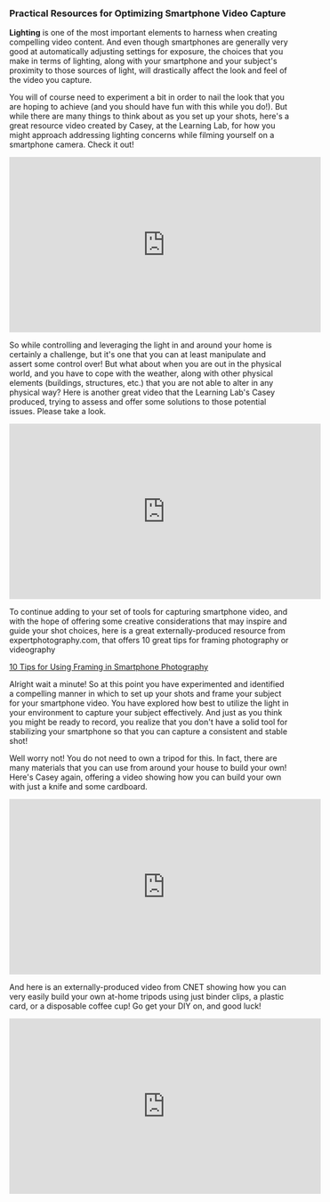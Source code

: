 ### Practical Resources for Optimizing Smartphone Video Capture

**Lighting** is one of the most important elements to harness when creating compelling video content. And even though smartphones are generally very good at automatically adjusting settings for exposure, the choices that you make in terms of lighting, along with your smartphone and your subject's proximity to those sources of light, will drastically affect the look and feel of the video you capture.

You will of course need to experiment a bit in order to nail the look that you are hoping to achieve (and you should have fun with this while you do!). But while there are many things to think about as you set up your shots, here's a great resource video created by Casey, at the Learning Lab, for how you might approach addressing lighting concerns while filming yourself on a smartphone camera. Check it out!

<iframe width="560" height="315" src="https://www.youtube.com/embed/ScEccuNE9vE" frameborder="0" allow="accelerometer; autoplay; clipboard-write; encrypted-media; gyroscope; picture-in-picture" allowfullscreen></iframe>

So while controlling and leveraging the light in and around your home is certainly a challenge, but it's one that you can at least manipulate and assert some control over! But what about when you are out in the physical world, and you have to cope with the weather, along with other physical elements (buildings, structures, etc.) that you are not able to alter in any physical way? Here is another great video that the Learning Lab's Casey produced, trying to assess and offer some solutions to those potential issues. Please take a look.

<iframe width="560" height="315" src="https://www.youtube.com/embed/S6RMNRjN3gs" frameborder="0" allow="accelerometer; autoplay; clipboard-write; encrypted-media; gyroscope; picture-in-picture" allowfullscreen></iframe>

To continue adding to your set of tools for capturing smartphone video, and with the hope of offering some creative considerations that may inspire and guide your shot choices, here is a great externally-produced resource from expertphotography.com, that offers 10 great tips for framing photography or videography

[10 Tips for Using Framing in Smartphone Photography](https://expertphotography.com/smartphone-framing-photography/)

Alright wait a minute! So at this point you have experimented and identified a compelling manner in which to set up your shots and frame your subject for your smartphone video. You have explored how best to utilize the light in your environment to capture your subject effectively. And just as you think you might be ready to record, you realize that you don't have a solid tool for stabilizing your smartphone so that you can capture a consistent and stable shot!

Well worry not! You do not need to own a tripod for this. In fact, there are many materials that you can use from around your house to build your own! Here's Casey again, offering a video showing how you can build your own with just a knife and some cardboard.

<iframe width="560" height="315" src="https://www.youtube.com/embed/9zpGA6x4h50" frameborder="0" allow="accelerometer; autoplay; clipboard-write; encrypted-media; gyroscope; picture-in-picture" allowfullscreen></iframe>

And here is an externally-produced video from CNET showing how you can very easily build your own at-home tripods using just binder clips, a plastic card, or a disposable coffee cup! Go get your DIY on, and good luck!

<iframe width="560" height="315" src="https://www.youtube.com/embed/TTtJovKtujo" frameborder="0" allow="accelerometer; autoplay; clipboard-write; encrypted-media; gyroscope; picture-in-picture" allowfullscreen></iframe>

